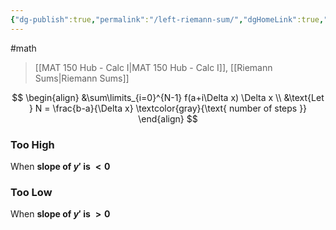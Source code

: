 ```yaml
---
{"dg-publish":true,"permalink":"/left-riemann-sum/","dgHomeLink":true,"dgPassFrontmatter":false,"dgShowLocalGraph":true}
---
```


#math 
> [[MAT 150 Hub - Calc I|MAT 150 Hub - Calc I]], [[Riemann Sums|Riemann Sums]]

<style>
.container {font-family: sans-serif; text-align: center;}
.button-wrapper button {z-index: 1;height: 40px; width: 100px; margin: 10px;padding: 5px;}
.excalidraw .App-menu_top .buttonList { display: flex;}
.excalidraw-wrapper { height: 800px; margin: 50px; position: relative;}
:root[dir="ltr"] .excalidraw .layer-ui__wrapper .zen-mode-transition.App-menu_bottom--transition-left {transform: none;}
</style><script src="https://unpkg.com/react@17/umd/react.production.min.js"></script><script src="https://unpkg.com/react-dom@17/umd/react-dom.production.min.js"></script><script type="text/javascript" src="https://unpkg.com/@excalidraw/excalidraw@0.12.0/dist/excalidraw.production.min.js"></script><div id="Reimann_Sums_2022-10-17_1056.58.excalidraw.md1"></div><script>(function(){const InitialData={"type":"excalidraw","version":2,"source":"https://excalidraw.com","elements":[{"type":"rectangle","version":315,"versionNonce":1111670259,"isDeleted":false,"id":"SYv4K0itcVo0iXGGULOR5","fillStyle":"hachure","strokeWidth":1,"strokeStyle":"solid","roughness":0,"opacity":100,"angle":0,"x":-50.00046052621572,"y":-115.33187291621763,"strokeColor":"#c92a2a","backgroundColor":"#fa5252","width":66.95272459336533,"height":47.41032014560478,"seed":1212891037,"groupIds":[],"strokeSharpness":"sharp","boundElements":[],"updated":1666029648126,"link":null,"locked":false},{"type":"line","version":742,"versionNonce":113675965,"isDeleted":false,"id":"3OG2fbQry42Rf7V_6fdvn","fillStyle":"hachure","strokeWidth":1,"strokeStyle":"solid","roughness":0,"opacity":100,"angle":0,"x":-66.38630384329426,"y":-106.66656684139997,"strokeColor":"#000000","backgroundColor":"#fa5252","width":244.24290799633707,"height":76.867860967502,"seed":1734034429,"groupIds":[],"strokeSharpness":"round","boundElements":[],"updated":1666029648126,"link":null,"locked":false,"startBinding":null,"endBinding":null,"lastCommittedPoint":null,"startArrowhead":null,"endArrowhead":null,"points":[[0,0],[72.48271518725107,-32.28621715641822],[244.24290799633707,-76.867860967502]]},{"type":"rectangle","version":530,"versionNonce":431785875,"isDeleted":false,"id":"LCQVPU6NKNdM_Qpgsox8U","fillStyle":"hachure","strokeWidth":1,"strokeStyle":"solid","roughness":0,"opacity":100,"angle":0,"x":20.178929387997115,"y":-144.34789297563407,"strokeColor":"#c92a2a","backgroundColor":"#fa5252","width":66.95272459336533,"height":76.19936098589324,"seed":1118551133,"groupIds":[],"strokeSharpness":"sharp","boundElements":[],"updated":1666029648126,"link":null,"locked":false},{"type":"rectangle","version":652,"versionNonce":375059805,"isDeleted":false,"id":"peeVFP6b6ov4oe7ERvR0D","fillStyle":"hachure","strokeWidth":1,"strokeStyle":"solid","roughness":0,"opacity":100,"angle":0,"x":90.99327200617583,"y":-162.884467419858,"strokeColor":"#c92a2a","backgroundColor":"#fa5252","width":66.95272459336533,"height":94.30738354435084,"seed":1645095101,"groupIds":[],"strokeSharpness":"sharp","boundElements":[],"updated":1666029654032,"link":null,"locked":false}],"appState":{"theme":"light","viewBackgroundColor":"#ffffff","currentItemStrokeColor":"#000000","currentItemBackgroundColor":"#fa5252","currentItemFillStyle":"hachure","currentItemStrokeWidth":1,"currentItemStrokeStyle":"solid","currentItemRoughness":0,"currentItemOpacity":100,"currentItemFontFamily":1,"currentItemFontSize":20,"currentItemTextAlign":"left","currentItemStrokeSharpness":"sharp","currentItemStartArrowhead":null,"currentItemEndArrowhead":"arrow","currentItemLinearStrokeSharpness":"round","gridSize":null,"colorPalette":{}},"files":{}};InitialData.scrollToContent=true;App=()=>{const e=React.useRef(null),t=React.useRef(null),[n,i]=React.useState({width:void 0,height:void 0});return React.useEffect(()=>{i({width:t.current.getBoundingClientRect().width,height:t.current.getBoundingClientRect().height});const e=()=>{i({width:t.current.getBoundingClientRect().width,height:t.current.getBoundingClientRect().height})};return window.addEventListener("resize",e),()=>window.removeEventListener("resize",e)},[t]),React.createElement(React.Fragment,null,React.createElement("div",{className:"excalidraw-wrapper",ref:t},React.createElement(ExcalidrawLib.Excalidraw,{ref:e,width:n.width,height:n.height,initialData:InitialData,viewModeEnabled:!0,zenModeEnabled:!0,gridModeEnabled:!1})))},excalidrawWrapper=document.getElementById("Reimann_Sums_2022-10-17_1056.58.excalidraw.md1");ReactDOM.render(React.createElement(App),excalidrawWrapper);})();</script>

$$
\begin{align}
&\sum\limits_{i=0}^{N-1} f(a+i\Delta x) \Delta x \\
&\text{Let } N = \frac{b-a}{\Delta x} \textcolor{gray}{\text{ number of steps }}
\end{align}
$$

### Too High
When **slope of $y'$ is $\lt 0$**

### Too Low
When **slope of $y'$ is $\gt 0$**